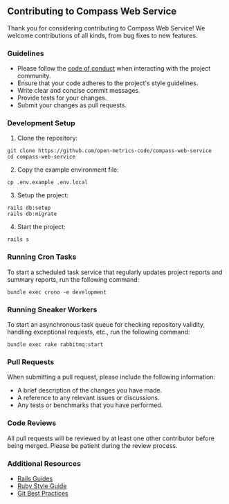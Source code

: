 ## Contributing to Compass Web Service

Thank you for considering contributing to Compass Web Service! We welcome contributions of all kinds, from bug fixes to new features.

### Guidelines

- Please follow the [code of conduct](CODE_OF_CONDUCT.md) when interacting with the project community.
- Ensure that your code adheres to the project's style guidelines.
- Write clear and concise commit messages.
- Provide tests for your changes.
- Submit your changes as pull requests.

### Development Setup

1. Clone the repository:

```
git clone https://github.com/open-metrics-code/compass-web-service
cd compass-web-service
```

2. Copy the example environment file:

```
cp .env.example .env.local
```

3. Setup the project:

```
rails db:setup
rails db:migrate
```

4. Start the project:

```
rails s
```

### Running Cron Tasks

To start a scheduled task service that regularly updates project reports and summary reports, run the following command:

```
bundle exec crono -e development
```

### Running Sneaker Workers

To start an asynchronous task queue for checking repository validity, handling exceptional requests, etc., run the following command:

```
bundle exec rake rabbitmq:start
```

### Pull Requests

When submitting a pull request, please include the following information:

- A brief description of the changes you have made.
- A reference to any relevant issues or discussions.
- Any tests or benchmarks that you have performed.

### Code Reviews

All pull requests will be reviewed by at least one other contributor before being merged. Please be patient during the review process.

### Additional Resources

- [Rails Guides](https://guides.rubyonrails.org/)
- [Ruby Style Guide](https://github.com/bbatsov/ruby-style-guide)
- [Git Best Practices](https://git-scm.com/book/en/v2/Best-Practices)
